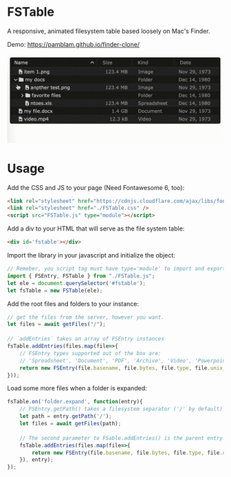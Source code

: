 # FSTable

A responsive, animated filesystem table based loosely on Mac's Finder.

Demo: https://pamblam.github.io/finder-clone/

![](FSTable.gif)

# Usage

Add the CSS and JS to your page (Need Fontawesome 6, too):

```html
<link rel="stylesheet" href="https://cdnjs.cloudflare.com/ajax/libs/font-awesome/6.5.1/css/all.min.css" />
<link rel="stylesheet" href="./FSTable.css" />
<script src="FSTable.js" type="module"></script>
```

Add a div to your HTML that will serve as the file system table:
```html
<div id='fstable'></div>
```

Import the library in your javascript and initialize the object:
```js
// Remeber, you script tag must have type='module' to import and export
import { FSEntry, FSTable } from "./FSTable.js";
let ele = document.querySelector('#fstable');
let fsTable = new FSTable(ele);
```

Add the root files and folders to your instance:
```js
// get the files from the server, however you want.
let files = await getFiles("/"); 

// `addEntries` takes an array of FSEntry instances
fsTable.addEntries(files.map(file=>{
    // FSEntry types supported out of the box are:
    // 'Spreadsheet', 'Document', 'PDF', 'Archive', 'Video', 'Powerpoint', 'Image', 'Code', 'Audio', and 'Folder':
    return new FSEntry(file.basename, file.bytes, file.type, file.unix_timestamp);
}));
```

Load some more files when a folder is expanded:
```js
fsTable.on('folder.expand', function(entry){
    // FSEntry.getPath() takes a filesystem separator ('/' by default) and returns the path to the current entry
	let path = entry.getPath('/');
    let files = await getFiles(path); 

    // The second parameter to FSable.addEntries() is the parent entry to add the files to
    fsTable.addEntries(files.map(file=>{
        return new FSEntry(file.basename, file.bytes, file.type, file.unix_timestamp);
    }), entry);
});
```